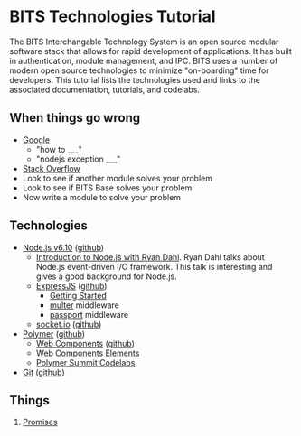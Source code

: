 # BITS Technologies Tutorial

The BITS Interchangable Technology System is an open source modular software stack that allows for rapid development of applications. It has built in authentication, module management, and IPC. BITS uses a number of modern open source technologies to minimize "on-boarding" time for developers. This tutorial lists the technologies used and links to the associated  documentation, tutorials, and codelabs.

## When things go wrong
- [Google](www.google.com)
  - "how to ___"
  - "nodejs exception ___"
- [Stack Overflow](https://stackoverflow.com/)
- Look to see if another module solves your problem
- Look to see if BITS Base solves your problem
- Now write a module to solve your problem

## Technologies
- [Node.js v6.10](https://nodejs.org/dist/latest-v6.x/docs/api/) ([github](https://github.com/nodejs/node))
  - [Introduction to Node.js with Ryan Dahl](https://youtu.be/jo_B4LTHi3I). Ryan Dahl talks about Node.js event-driven I/O framework. This talk is interesting and gives a good background for Node.js.
  - [ExpressJS](https://expressjs.com/) ([github](https://github.com/expressjs/express))
    - [Getting Started](https://expressjs.com/en/starter/hello-world.html)
    - [multer](https://github.com/expressjs/multer) middleware
    - [passport](http://passportjs.org/) middleware
  - [socket.io](https://socket.io/) ([github](https://github.com/socketio/socket.io))
- [Polymer](https://www.polymer-project.org/) ([github](https://github.com/Polymer/polymer))
  - [Web Components](https://www.webcomponents.org/introduction) ([github](https://github.com/webcomponents/webcomponentsjs))
  - [Web Components Elements](https://www.webcomponents.org/)
  - [Polymer Summit Codelabs](https://codelabs.developers.google.com/polymer-summit)
- [Git](https://git-scm.com/) ([github](https://github.com/git/git))

## Things
1. [Promises](promises.md)
